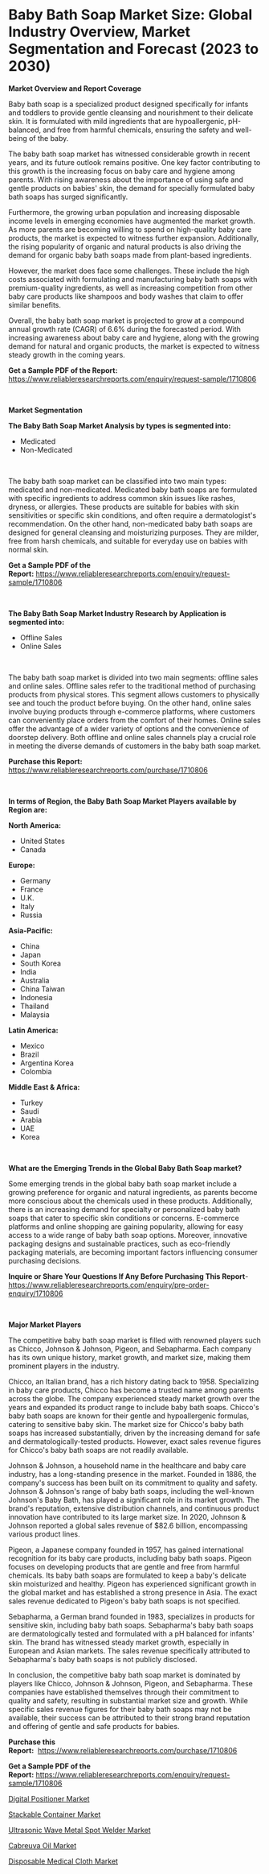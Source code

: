 <p><h1>Baby Bath Soap Market Size: Global Industry Overview, Market Segmentation and Forecast (2023 to 2030)</h1></p><p><strong>Market Overview and Report Coverage</strong></p>
<p><p>Baby bath soap is a specialized product designed specifically for infants and toddlers to provide gentle cleansing and nourishment to their delicate skin. It is formulated with mild ingredients that are hypoallergenic, pH-balanced, and free from harmful chemicals, ensuring the safety and well-being of the baby.</p><p>The baby bath soap market has witnessed considerable growth in recent years, and its future outlook remains positive. One key factor contributing to this growth is the increasing focus on baby care and hygiene among parents. With rising awareness about the importance of using safe and gentle products on babies' skin, the demand for specially formulated baby bath soaps has surged significantly.</p><p>Furthermore, the growing urban population and increasing disposable income levels in emerging economies have augmented the market growth. As more parents are becoming willing to spend on high-quality baby care products, the market is expected to witness further expansion. Additionally, the rising popularity of organic and natural products is also driving the demand for organic baby bath soaps made from plant-based ingredients.</p><p>However, the market does face some challenges. These include the high costs associated with formulating and manufacturing baby bath soaps with premium-quality ingredients, as well as increasing competition from other baby care products like shampoos and body washes that claim to offer similar benefits.</p><p>Overall, the baby bath soap market is projected to grow at a compound annual growth rate (CAGR) of 6.6% during the forecasted period. With increasing awareness about baby care and hygiene, along with the growing demand for natural and organic products, the market is expected to witness steady growth in the coming years.</p></p>
<p><strong>Get a Sample PDF of the Report:</strong> <a href="https://www.reliableresearchreports.com/enquiry/request-sample/1710806">https://www.reliableresearchreports.com/enquiry/request-sample/1710806</a></p>
<p>&nbsp;</p>
<p><strong>Market Segmentation</strong></p>
<p><strong>The Baby Bath Soap Market Analysis by types is segmented into:</strong></p>
<p><ul><li>Medicated</li><li>Non-Medicated</li></ul></p>
<p>&nbsp;</p>
<p><p>The baby bath soap market can be classified into two main types: medicated and non-medicated. Medicated baby bath soaps are formulated with specific ingredients to address common skin issues like rashes, dryness, or allergies. These products are suitable for babies with skin sensitivities or specific skin conditions, and often require a dermatologist's recommendation. On the other hand, non-medicated baby bath soaps are designed for general cleansing and moisturizing purposes. They are milder, free from harsh chemicals, and suitable for everyday use on babies with normal skin.</p></p>
<p><strong>Get a Sample PDF of the Report:</strong>&nbsp;<a href="https://www.reliableresearchreports.com/enquiry/request-sample/1710806">https://www.reliableresearchreports.com/enquiry/request-sample/1710806</a></p>
<p>&nbsp;</p>
<p><strong>The Baby Bath Soap Market Industry Research by Application is segmented into:</strong></p>
<p><ul><li>Offline Sales</li><li>Online Sales</li></ul></p>
<p>&nbsp;</p>
<p><p>The baby bath soap market is divided into two main segments: offline sales and online sales. Offline sales refer to the traditional method of purchasing products from physical stores. This segment allows customers to physically see and touch the product before buying. On the other hand, online sales involve buying products through e-commerce platforms, where customers can conveniently place orders from the comfort of their homes. Online sales offer the advantage of a wider variety of options and the convenience of doorstep delivery. Both offline and online sales channels play a crucial role in meeting the diverse demands of customers in the baby bath soap market.</p></p>
<p><strong>Purchase this Report:</strong>&nbsp; <a href="https://www.reliableresearchreports.com/purchase/1710806">https://www.reliableresearchreports.com/purchase/1710806</a></p>
<p>&nbsp;</p>
<p><strong>In terms of Region, the Baby Bath Soap Market Players available by Region are:</strong></p>
<p>
    <p> <strong> North America: </strong>
        <ul>
            <li>United States</li>
            <li>Canada</li>
        </ul>
        </p> 
    <p> <strong> Europe: </strong>
        <ul>
            <li>Germany</li>
            <li>France</li>
            <li>U.K.</li>
            <li>Italy</li>
            <li>Russia</li>
        </ul>
        </p> 
    <p> <strong> Asia-Pacific: </strong>
        <ul>
            <li>China</li>
            <li>Japan</li>
            <li>South Korea</li>
            <li>India</li>
            <li>Australia</li>
            <li>China Taiwan</li>
            <li>Indonesia</li>
            <li>Thailand</li>
            <li>Malaysia</li>
        </ul>
        </p> 
    <p> <strong> Latin America: </strong>
        <ul>
            <li>Mexico</li>
            <li>Brazil</li>
            <li>Argentina Korea</li>
            <li>Colombia</li>
        </ul>
        </p> 
    <p> <strong> Middle East & Africa: </strong>
        <ul>
            <li>Turkey</li>
            <li>Saudi</li>
            <li>Arabia</li>
            <li>UAE</li>
            <li>Korea</li>
        </ul>
    </p>
    </p>
<p>&nbsp;</p>
<p><strong>What are the Emerging Trends in the Global Baby Bath Soap market?</strong></p>
<p><p>Some emerging trends in the global baby bath soap market include a growing preference for organic and natural ingredients, as parents become more conscious about the chemicals used in these products. Additionally, there is an increasing demand for specialty or personalized baby bath soaps that cater to specific skin conditions or concerns. E-commerce platforms and online shopping are gaining popularity, allowing for easy access to a wide range of baby bath soap options. Moreover, innovative packaging designs and sustainable practices, such as eco-friendly packaging materials, are becoming important factors influencing consumer purchasing decisions.</p></p>
<p><strong>Inquire or Share Your Questions If Any Before Purchasing This Report</strong>- <a href="https://www.reliableresearchreports.com/enquiry/pre-order-enquiry/1710806">https://www.reliableresearchreports.com/enquiry/pre-order-enquiry/1710806</a></p>
<p>&nbsp;</p>
<p><strong>Major Market Players</strong></p>
<p><p>The competitive baby bath soap market is filled with renowned players such as Chicco, Johnson & Johnson, Pigeon, and Sebapharma. Each company has its own unique history, market growth, and market size, making them prominent players in the industry.</p><p>Chicco, an Italian brand, has a rich history dating back to 1958. Specializing in baby care products, Chicco has become a trusted name among parents across the globe. The company experienced steady market growth over the years and expanded its product range to include baby bath soaps. Chicco's baby bath soaps are known for their gentle and hypoallergenic formulas, catering to sensitive baby skin. The market size for Chicco's baby bath soaps has increased substantially, driven by the increasing demand for safe and dermatologically-tested products. However, exact sales revenue figures for Chicco's baby bath soaps are not readily available.</p><p>Johnson & Johnson, a household name in the healthcare and baby care industry, has a long-standing presence in the market. Founded in 1886, the company's success has been built on its commitment to quality and safety. Johnson & Johnson's range of baby bath soaps, including the well-known Johnson's Baby Bath, has played a significant role in its market growth. The brand's reputation, extensive distribution channels, and continuous product innovation have contributed to its large market size. In 2020, Johnson & Johnson reported a global sales revenue of $82.6 billion, encompassing various product lines.</p><p>Pigeon, a Japanese company founded in 1957, has gained international recognition for its baby care products, including baby bath soaps. Pigeon focuses on developing products that are gentle and free from harmful chemicals. Its baby bath soaps are formulated to keep a baby's delicate skin moisturized and healthy. Pigeon has experienced significant growth in the global market and has established a strong presence in Asia. The exact sales revenue dedicated to Pigeon's baby bath soaps is not specified.</p><p>Sebapharma, a German brand founded in 1983, specializes in products for sensitive skin, including baby bath soaps. Sebapharma's baby bath soaps are dermatologically tested and formulated with a pH balanced for infants' skin. The brand has witnessed steady market growth, especially in European and Asian markets. The sales revenue specifically attributed to Sebapharma's baby bath soaps is not publicly disclosed.</p><p>In conclusion, the competitive baby bath soap market is dominated by players like Chicco, Johnson & Johnson, Pigeon, and Sebapharma. These companies have established themselves through their commitment to quality and safety, resulting in substantial market size and growth. While specific sales revenue figures for their baby bath soaps may not be available, their success can be attributed to their strong brand reputation and offering of gentle and safe products for babies.</p></p>
<p><strong>Purchase this Report:</strong>&nbsp;&nbsp;<a href="https://www.reliableresearchreports.com/purchase/1710806">https://www.reliableresearchreports.com/purchase/1710806</a></p>
<p></p>
<p><strong>Get a Sample PDF of the Report:</strong>&nbsp;<a href="https://www.reliableresearchreports.com/enquiry/request-sample/1710806">https://www.reliableresearchreports.com/enquiry/request-sample/1710806</a></p>
<p><p><a href="https://medium.com/@anibalstamm1912/digital-positioner-market-analysis-its-cagr-market-segmentation-and-global-industry-overview-d67a087ea927">Digital Positioner Market</a></p><p><a href="https://www.linkedin.com/pulse/stackable-container-market-insights-players-forecast-till-fitwe/">Stackable Container Market</a></p><p><a href="https://medium.com/@winonaboehm2023/ultrasonic-wave-metal-spot-welder-market-comprehensive-assessment-by-type-application-and-546664bc6da1">Ultrasonic Wave Metal Spot Welder Market</a></p><p><a href="https://www.linkedin.com/pulse/cabreuva-oil-market-size-growth-forecast-from-2023--dnv7e/">Cabreuva Oil Market</a></p><p><a href="https://github.com/prosalinda88/Market-Research-Report-List-1/blob/main/disposable-medical-cloth-market.md">Disposable Medical Cloth Market</a></p></p>